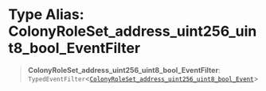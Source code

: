 # Type Alias: ColonyRoleSet\_address\_uint256\_uint8\_bool\_EventFilter

> **ColonyRoleSet\_address\_uint256\_uint8\_bool\_EventFilter**: `TypedEventFilter`\<[`ColonyRoleSet_address_uint256_uint8_bool_Event`](ColonyRoleSet_address_uint256_uint8_bool_Event.md)\>
